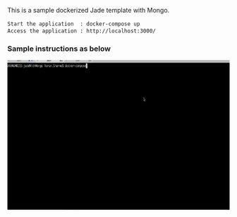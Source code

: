 This is a sample dockerized Jade template with Mongo.

    Start the application  : docker-compose up
    Access the application : http://localhost:3000/
 
### Sample instructions as below ### 

<img src="jadeMongoDocker.gif"  width="850" height="340">  